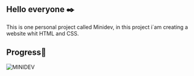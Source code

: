 ## **Hello everyone ✒️**
This is one personal project called Minidev, in this project i´am creating a website whit HTML and CSS.
## **Progress🔨**

![MINIDEV](https://github.com/user-attachments/assets/3a47e11c-6314-4c2a-8773-3661ae25a7f3)
